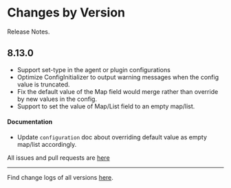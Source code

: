 Changes by Version
==================
Release Notes.

8.13.0
------------------

* Support set-type in the agent or plugin configurations
* Optimize ConfigInitializer to output warning messages when the config value is truncated.
* Fix the default value of the Map field would merge rather than override by new values in the config.
* Support to set the value of Map/List field to an empty map/list.

#### Documentation

* Update `configuration` doc about overriding default value as empty map/list accordingly.

All issues and pull requests are [here](https://github.com/apache/skywalking/milestone/150?closed=1)

------------------
Find change logs of all versions [here](changes).
